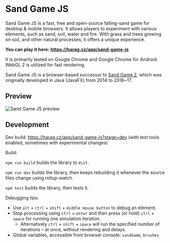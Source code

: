 # Sand Game JS

Sand Game JS is a fast, free and open-source falling-sand game for desktop & mobile browsers.
It allows players to experiment with various elements, such as sand, soil, water and fire.
With grass and trees growing on soil, and other natural processes, it offers a unique experience.

**You can play it here: https://harag.cz/app/sand-game-js**

It is primarily tested on Google Chrome and Google Chrome for Android.
WebGL 2 is utilized for fast rendering.

Sand Game JS is a browser-based successor to [Sand Game 2](https://github.com/Hartrik/Sand-Game-2), which was originally developed in Java (JavaFX) from 2014 to 2016~17.


## Preview

![Sand Game JS preview](https://files.harag.cz/www/app/sand-game-js/preview-with-gui.png)


## Development

Dev build: https://harag.cz/app/sand-game-js?stage=dev (with test tools enabled, sometimes with experimental changes)

Build:

`npm run build` builds the library to `dist`.

`npm run dev` builds the library, then keeps rebuilding it whenever the source files change using rollup-watch.

`npm test` builds the library, then tests it.

Debugging tips:
- Use `alt` + `ctrl` + `shift` + `middle mouse button` to debug an element.
- Stop processing using `ctrl` + `enter` and then press (or hold) `ctrl` + `space` for running one simulation iteration.
    - Alternatively `ctrl` + `shift` + `space` will run the specified number of iterations – at once, without rendering and delays.
- Global variables, accessible from browser console: `sandGame`, `brushes`
